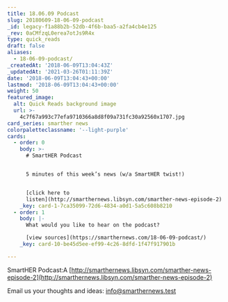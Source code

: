 ```yaml
---
title: 18.06.09 Podcast
slug: 20180609-18-06-09-podcast
_id: legacy-f1a88b2b-52db-4f6b-baa5-a2fa4cb4e125
_rev: 0aCMfzqL0erea7otJs9R4x
type: quick_reads
draft: false
aliases:
  - 18-06-09-podcast/
_createdAt: '2018-06-09T13:04:43Z'
_updatedAt: '2021-03-26T01:11:39Z'
date: '2018-06-09T13:04:43+00:00'
lastmod: '2018-06-09T13:04:43+00:00'
weight: 50
featured_image:
  alt: Quick Reads background image
  url: >-
    4c7f67a993c77efa9710366a8d8f09a731fc30a92560x1707.jpg
card_series: smarther news
colorpaletteclassname: '--light-purple'
cards:
  - order: 0
    body: >-
      # SmartHER Podcast


      5 minutes of this week’s news (w/a SmartHER twist!)


      [click here to
      listen](http://smarthernews.libsyn.com/smarther-news-episode-2)
    _key: card-1-7ca35099-72d6-4834-a0d1-5a5c608b8210
  - order: 1
    body: |-
      What would you like to hear on the podcast?

      [view sources](https://smarthernews.com/18-06-09-podcast/)
    _key: card-10-be45d5ee-ef99-4c26-8dfd-1f47f917901b

---
```

SmartHER Podcast:A [http://smarthernews.libsyn.com/smarther-news-episode-2](http://smarthernews.libsyn.com/smarther-news-episode-2)

Email us your thoughts and ideas: [info@smarthernews.test](mailto:info@smarthernews.test)